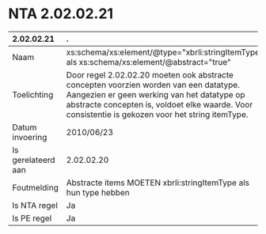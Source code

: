 # NTA 2.02.02.21

 2.02.02.21 | . 
 :--- | :--- 
 Naam | xs:schema/xs:element/@type="xbrli:stringItemType als xs:schema/xs:element/@abstract="true" 
 Toelichting | Door regel 2.02.02.20 moeten ook abstracte concepten voorzien worden van een datatype. Aangezien er geen werking van het datatype op abstracte concepten is, voldoet elke waarde. Voor consistentie is gekozen voor het string itemType. 
 Datum invoering | 2010/06/23 
 Is gerelateerd aan | 2.02.02.20 
 Foutmelding | Abstracte items MOETEN xbrli:stringItemType als hun type hebben 
 Is NTA regel | Ja 
 Is PE regel | Ja 
